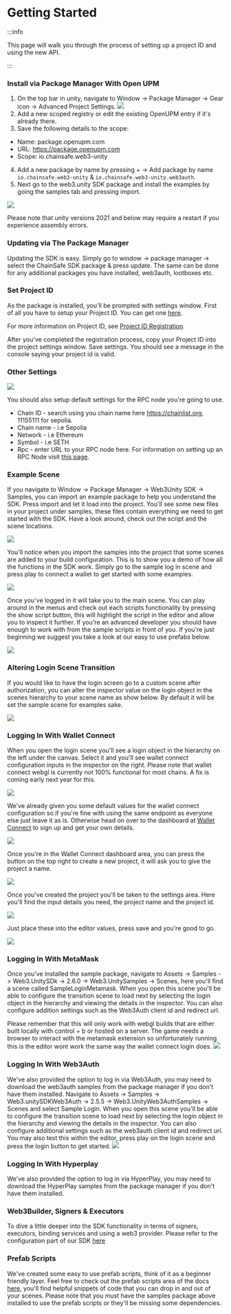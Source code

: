 ﻿---
slug: /current/getting-started
sidebar_position: 1
sidebar_label: Getting Started
---


# Getting Started

:::info

This page will walk you through the process of setting up a project ID and using the new API.

:::


### Install via Package Manager With Open UPM

1. On the top bar in unity, navigate to Window -> Package Manager -> Gear icon -> Advanced Project Settings.
![](Assets/AddPackageGearIcon.png)
2. Add a new scoped registry or edit the existing OpenUPM entry if it's already there.
3. Save the following details to the scope:
- Name: package.openupm.com
- URL: https://package.openupm.com
- Scope: io.chainsafe.web3-unity

4. Add a new package by name by pressing + -> Add package by name ```io.chainsafe.web3-unity``` & ```io.chainsafe.web3-unity.web3auth```.
5. Next go to the web3.unity SDK package and install the examples by going the samples tab and pressing import.

![](Assets/openupmInstall.png)

Please note that unity versions 2021 and below may require a restart if you experience assembly errors.

### Updating via The Package Manager

Updating the SDK is easy. Simply go to window -> package manager -> select the ChainSafe SDK package & press update. The same can be done for any additional packages you have installed, web3auth, lootboxes etc.

### Set Project ID

As the package is installed, you'll be prompted with settings window.
First of all you have to setup your Project ID. You can get one [here](https://dashboard.gaming.chainsafe.io/).

For more information on Project ID, see [Project ID Registration](https://docs.gaming.chainsafe.io/current/project-id-registration).

After you've completed the registration process, copy your Project ID into the project settings
window. Save settings. You should see a message in the console saying your project id is valid.

### Other Settings

![](Assets/project-settings.png)

You should also setup default settings for the RPC node you're going to use.

- Chain ID - search using you chain name here https://chainlist.org, 11155111 for sepolia.
- Chain name - i.e Sepolia
- Network - i.e Ethereum
- Symbol - i.e SETH
- Rpc - enter URL to your RPC node here. For information on setting up an RPC Node visit [this page](https://docs.gaming.chainsafe.io/current/setting-up-an-rpc-node).

### Example Scene

If you navigate to Window -> Package Manager -> Web3Unity SDK -> Samples, you can import an example package to help you understand the SDK. Press import and let it load into the project. You'll see some new files in your project under samples, these files contain everything we need to get started with the SDK. Have a look around, check out the script and the scene locations.

![](Assets/ImportingSamples.png)

You'll notice when you import the samples into the project that some scenes are added to your build configuration. This is to show you a demo of how all the functions in the SDK work. Simply go to the sample log in scene and press play to connect a wallet to get started with some examples.

![](Assets/ImportedScenes.png)

Once you've logged in it will take you to the main scene. You can play around in the menus and check out each scripts functionality by pressing the show script button, this will highlight the script in the editor and allow you to inspect it further. If you're an advanced developer you should have enough to work with from the sample scripts in front of you. If you're just beginning we suggest you take a look at our easy to use prefabs below.

![](Assets/MainScene.png)

### Altering Login Scene Transition
If you would like to have the login screen go to a custom scene after authorization, you can alter the inspector value on the login object in the scenes hierarchy to your scene name as show below. By default it will be set the sample scene for examples sake.

![](Assets/login-scene.png)

### Logging In With Wallet Connect

When you open the login scene you'll see a login object in the hierarchy on the left under the canvas. Select it and you'll see wallet connect configuration inputs in the inspector on the right. Please note that wallet connect webgl is currently not 100% functional for most chains. A fix is coming early next year for this. 

![](Assets/LoginObject.png)

We've already given you some default values for the wallet connect configuration so if you're fine with using the same endpoint as everyone else just leave it as is. Otherwise head on over to the dashboard at [Wallet Connect](https://cloud.walletconnect.com/sign-in) to sign up and get your own details.

![](Assets/WalletConnectDash.png)

Once you're in the Wallet Connect dashboard area, you can press the button on the top right to create a new project, it will ask you to give the project a name.

![](Assets/WalletConnectNewProject.png)

Once you've created the project you'll be taken to the settings area. Here you'll find the input details you need, the project name and the project id.

![](Assets/WalletConnectProjectId.png)

Just place these into the editor values, press save and you're good to go.

![](Assets/WalletConnectInfo.png)

### Logging In With MetaMask

Once you've installed the sample package, navigate to Assets -> Samples -> Web3.UnitySDk -> 2.6.0 -> Web3.UnitySamples -> Scenes, here you'll find a scene called SampleLoginMetamask. When you open this scene you'll be able to configure the transition scene to load next by selecting the login object in the hierarchy and viewing the details in the inspector. You can also configure addition settings such as the Web3Auth client id and redirect url.

Please remember that this will only work with webgl builds that are either built locally with control + b or hosted on a server. The game needs a browser to interact with the metamask extension so unfortunately running this is the editor wont work the same way the wallet connect login does.
![](Assets/MetaMaskLogin.png)

### Logging In With Web3Auth

We've also provided the option to log in via Web3Auth, you may need to download the web3auth samples from the package manager if you don't have them installed. Navigate to Assets -> Samples -> Web3.unitySDKWeb3Auth -> 2.5.5 -> Web3.UnityWeb3AuthSamples -> Scenes and select Sample Login. When you open this scene you'll be able to configure the transition scene to load next by selecting the login object in the hierarchy and viewing the details in the inspector. You can also configure additional settings such as the web3auth client id and redirect url. You may also test this within the editor, press play on the login scene and press the login button to get started.
![](Assets/Web3AuthLogin.png)

### Logging In With Hyperplay
We've also provided the option to log in via HyperPlay, you may need to download the HyperPlay samples from the package manager if you don't have them installed.

### Web3Builder, Signers & Executors

To dive a little deeper into the SDK functionality in terms of signers, executors, binding services and using a web3 provider. Please refer to the configuration part of our SDK [here](https://docs.gaming.chainsafe.io/current/configuration)

### Prefab Scripts

We've created some easy to use prefab scripts, think of it as a beginner friendly layer. Feel free to check out the prefab scripts area of the docs [here](https://docs.gaming.chainsafe.io/current/prefab-scripts), you'll find helpful snippets of code that you can drop in and out of your scenes. Please note that you must have the samples package above installed to use the prefab scripts or they'll be missing some dependencies.